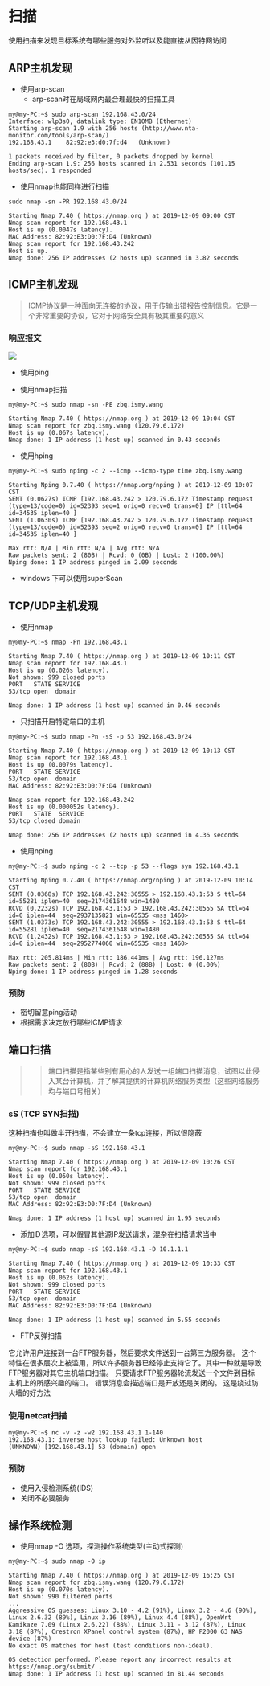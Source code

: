 # 扫描

使用扫描来发现目标系统有哪些服务对外监听以及能直接从因特网访问

## ARP主机发现

- 使用arp-scan
  - arp-scan时在局域网内最合理最快的扫描工具

```shell
my@my-PC:~$ sudo arp-scan 192.168.43.0/24
Interface: wlp3s0, datalink type: EN10MB (Ethernet)
Starting arp-scan 1.9 with 256 hosts (http://www.nta-monitor.com/tools/arp-scan/)
192.168.43.1	82:92:e3:d0:7f:d4	(Unknown)

1 packets received by filter, 0 packets dropped by kernel
Ending arp-scan 1.9: 256 hosts scanned in 2.531 seconds (101.15 hosts/sec). 1 responded
```

- 使用nmap也能同样进行扫描

```shell
sudo nmap -sn -PR 192.168.43.0/24

Starting Nmap 7.40 ( https://nmap.org ) at 2019-12-09 09:00 CST
Nmap scan report for 192.168.43.1
Host is up (0.0047s latency).
MAC Address: 82:92:E3:D0:7F:D4 (Unknown)
Nmap scan report for 192.168.43.242
Host is up.
Nmap done: 256 IP addresses (2 hosts up) scanned in 3.82 seconds
```

## ICMP主机发现

>ICMP协议是一种面向无连接的协议，用于传输出错报告控制信息。它是一个非常重要的协议，它对于网络安全具有极其重要的意义

### 响应报文

![](https://upload-images.jianshu.io/upload_images/661949-c12f10903433842a.png?imageMogr2/auto-orient/strip|imageView2/2/w/1200/format/webp)

- 使用ping

- 使用nmap扫描

```shell
my@my-PC:~$ sudo nmap -sn -PE zbq.ismy.wang

Starting Nmap 7.40 ( https://nmap.org ) at 2019-12-09 10:04 CST
Nmap scan report for zbq.ismy.wang (120.79.6.172)
Host is up (0.067s latency).
Nmap done: 1 IP address (1 host up) scanned in 0.43 seconds
```

- 使用hping

```shell
my@my-PC:~$ sudo nping -c 2 --icmp --icmp-type time zbq.ismy.wang

Starting Nping 0.7.40 ( https://nmap.org/nping ) at 2019-12-09 10:07 CST
SENT (0.0627s) ICMP [192.168.43.242 > 120.79.6.172 Timestamp request (type=13/code=0) id=52393 seq=1 orig=0 recv=0 trans=0] IP [ttl=64 id=34535 iplen=40 ]
SENT (1.0630s) ICMP [192.168.43.242 > 120.79.6.172 Timestamp request (type=13/code=0) id=52393 seq=2 orig=0 recv=0 trans=0] IP [ttl=64 id=34535 iplen=40 ]
 
Max rtt: N/A | Min rtt: N/A | Avg rtt: N/A
Raw packets sent: 2 (80B) | Rcvd: 0 (0B) | Lost: 2 (100.00%)
Nping done: 1 IP address pinged in 2.09 seconds
```

- windows 下可以使用superScan

## TCP/UDP主机发现


- 使用nmap

```shell
my@my-PC:~$ nmap -Pn 192.168.43.1

Starting Nmap 7.40 ( https://nmap.org ) at 2019-12-09 10:11 CST
Nmap scan report for 192.168.43.1
Host is up (0.026s latency).
Not shown: 999 closed ports
PORT   STATE SERVICE
53/tcp open  domain

Nmap done: 1 IP address (1 host up) scanned in 0.46 seconds

```

- 只扫描开启特定端口的主机

```shell
my@my-PC:~$ sudo nmap -Pn -sS -p 53 192.168.43.0/24

Starting Nmap 7.40 ( https://nmap.org ) at 2019-12-09 10:13 CST
Nmap scan report for 192.168.43.1
Host is up (0.0079s latency).
PORT   STATE SERVICE
53/tcp open  domain
MAC Address: 82:92:E3:D0:7F:D4 (Unknown)

Nmap scan report for 192.168.43.242
Host is up (0.000052s latency).
PORT   STATE  SERVICE
53/tcp closed domain

Nmap done: 256 IP addresses (2 hosts up) scanned in 4.36 seconds
```

- 使用nping

```shell
my@my-PC:~$ sudo nping -c 2 --tcp -p 53 --flags syn 192.168.43.1

Starting Nping 0.7.40 ( https://nmap.org/nping ) at 2019-12-09 10:14 CST
SENT (0.0368s) TCP 192.168.43.242:30555 > 192.168.43.1:53 S ttl=64 id=55281 iplen=40  seq=2174361648 win=1480 
RCVD (0.2232s) TCP 192.168.43.1:53 > 192.168.43.242:30555 SA ttl=64 id=0 iplen=44  seq=2937135821 win=65535 <mss 1460>
SENT (1.0373s) TCP 192.168.43.242:30555 > 192.168.43.1:53 S ttl=64 id=55281 iplen=40  seq=2174361648 win=1480 
RCVD (1.2432s) TCP 192.168.43.1:53 > 192.168.43.242:30555 SA ttl=64 id=0 iplen=44  seq=2952774060 win=65535 <mss 1460>
 
Max rtt: 205.814ms | Min rtt: 186.441ms | Avg rtt: 196.127ms
Raw packets sent: 2 (80B) | Rcvd: 2 (88B) | Lost: 0 (0.00%)
Nping done: 1 IP address pinged in 1.28 seconds
```

### 预防

- 密切留意ping活动
- 根据需求决定放行哪些ICMP请求

## 端口扫描

>>端口扫描是指某些别有用心的人发送一组端口扫描消息，试图以此侵入某台计算机，并了解其提供的计算机网络服务类型（这些网络服务均与端口号相关）

### sS (TCP SYN扫描)

这种扫描也叫做半开扫描，不会建立一条tcp连接，所以很隐蔽

```shell
my@my-PC:~$ sudo nmap -sS 192.168.43.1

Starting Nmap 7.40 ( https://nmap.org ) at 2019-12-09 10:26 CST
Nmap scan report for 192.168.43.1
Host is up (0.050s latency).
Not shown: 999 closed ports
PORT   STATE SERVICE
53/tcp open  domain
MAC Address: 82:92:E3:D0:7F:D4 (Unknown)

Nmap done: 1 IP address (1 host up) scanned in 1.95 seconds
```

- 添加Ｄ选项，可以假冒其他源IP发送请求，混杂在扫描请求当中

```shell
my@my-PC:~$ sudo nmap -sS 192.168.43.1 -D 10.1.1.1

Starting Nmap 7.40 ( https://nmap.org ) at 2019-12-09 10:33 CST
Nmap scan report for 192.168.43.1
Host is up (0.062s latency).
Not shown: 999 closed ports
PORT   STATE SERVICE
53/tcp open  domain
MAC Address: 82:92:E3:D0:7F:D4 (Unknown)

Nmap done: 1 IP address (1 host up) scanned in 5.55 seconds
```

- FTP反弹扫描

它允许用户连接到一台FTP服务器，然后要求文件送到一台第三方服务器。 这个特性在很多层次上被滥用，所以许多服务器已经停止支持它了。其中一种就是导致FTP服务器对其它主机端口扫描。 只要请求FTP服务器轮流发送一个文件到目标主机上的所感兴趣的端口。 错误消息会描述端口是开放还是关闭的。 这是绕过防火墙的好方法

### 使用netcat扫描

```shell
my@my-PC:~$ nc -v -z -w2 192.168.43.1 1-140
192.168.43.1: inverse host lookup failed: Unknown host
(UNKNOWN) [192.168.43.1] 53 (domain) open
```

### 预防

- 使用入侵检测系统(IDS)
- 关闭不必要服务

## 操作系统检测

- 使用nmap -O 选项，探测操作系统类型(主动式探测)

```shell
my@my-PC:~$ sudo nmap -O ip

Starting Nmap 7.40 ( https://nmap.org ) at 2019-12-09 16:25 CST
Nmap scan report for zbq.ismy.wang (120.79.6.172)
Host is up (0.070s latency).
Not shown: 990 filtered ports
...
Aggressive OS guesses: Linux 3.10 - 4.2 (91%), Linux 3.2 - 4.6 (90%), Linux 2.6.32 (89%), Linux 3.16 (89%), Linux 4.4 (88%), OpenWrt Kamikaze 7.09 (Linux 2.6.22) (88%), Linux 3.11 - 3.12 (87%), Linux 3.18 (87%), Crestron XPanel control system (87%), HP P2000 G3 NAS device (87%)
No exact OS matches for host (test conditions non-ideal).

OS detection performed. Please report any incorrect results at https://nmap.org/submit/ .
Nmap done: 1 IP address (1 host up) scanned in 81.44 seconds
```


